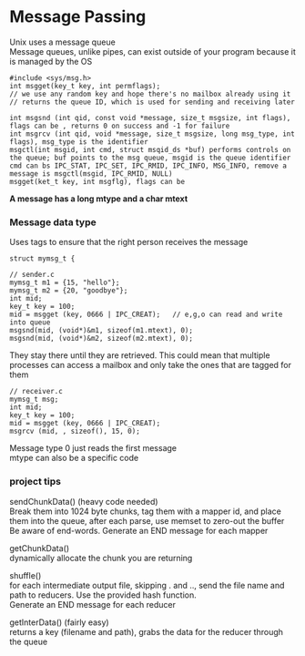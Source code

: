 # Message Passing
Unix uses a message queue  
Message queues, unlike pipes, can exist outside of your program because it is managed by the OS  
```
#include <sys/msg.h>
int msgget(key_t key, int permflags);
// we use any random key and hope there's no mailbox already using it
// returns the queue ID, which is used for sending and receiving later

int msgsnd (int qid, const void *message, size_t msgsize, int flags), flags can be , returns 0 on success and -1 for failure
int msgrcv (int qid, void *message, size_t msgsize, long msg_type, int flags), msg_type is the identifier
msgctl(int msgid, int cmd, struct msqid_ds *buf) performs controls on the queue; buf points to the msg queue, msgid is the queue identifier
cmd can bs IPC_STAT, IPC_SET, IPC_RMID, IPC_INFO, MSG_INFO, remove a message is msgctl(msgid, IPC_RMID, NULL)
msgget(ket_t key, int msgflg), flags can be 
```
**A message has a long mtype and a char mtext**

### Message data type  
Uses tags to ensure that the right person receives the message
```
struct mymsg_t {

```

```
// sender.c
mymsg_t m1 = {15, "hello"};
mymsg_t m2 = {20, "goodbye"};
int mid;
key_t key = 100;
mid = msgget (key, 0666 | IPC_CREAT);	// e,g,o can read and write into queue
msgsnd(mid, (void*)&m1, sizeof(m1.mtext), 0);
msgsnd(mid, (void*)&m2, sizeof(m2.mtext), 0);
```
They stay there until they are retrieved. This could mean that multiple processes can access a mailbox and only take the ones that are tagged for them

```
// receiver.c
mymsg_t msg;
int mid;
key_t key = 100;
mid = msgget (key, 0666 | IPC_CREAT);
msgrcv (mid, , sizeof(), 15, 0);
```
Message type 0 just reads the first message  
mtype can also be a specific code
### project tips
sendChunkData() (heavy code needed)  
Break them into 1024 byte chunks, tag them with a mapper id, and place them into the queue, after each parse, use memset to zero-out the buffer  
Be aware of end-words. Generate an END message for each mapper  

getChunkData()  
dynamically allocate the chunk you are returning  
  
shuffle()  
for each intermediate output file, skipping . and .., send the file name and path to reducers. Use the provided hash function.  
Generate an END message for each reducer  
  
getInterData() (fairly easy)  
returns a key (filename and path), grabs the data for the reducer through the queue
